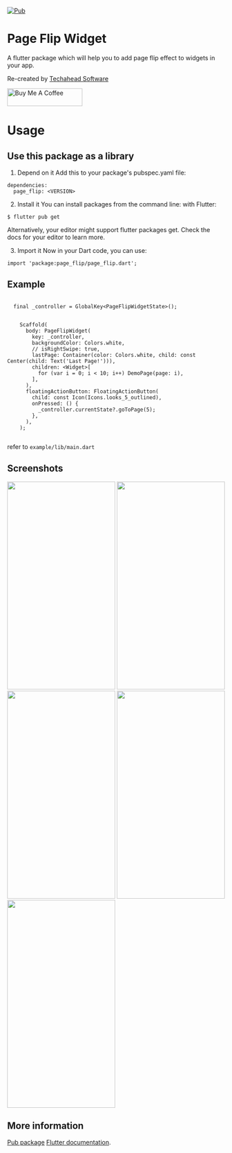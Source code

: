 [![Pub](https://img.shields.io/pub/v/page_flip.svg)](https://pub.dartlang.org/packages/page_flip)

# Page Flip Widget

A flutter package which will help you to add  page flip effect to widgets in your app.

[//]: # (Re-created by Shivam Mishra [@shivbo96]&#40;https://github.com/shivbo96&#41;)
Re-created by [Techahead Software](https://www.techaheadcorp.com/)

<a href="https://www.buymeacoffee.com/smishra" target="_blank"><img src="https://cdn.buymeacoffee.com/buttons/default-orange.png" alt="Buy Me A Coffee" height="41" width="174"></a>

# Usage

## Use this package as a library

1. Depend on it Add this to your package's pubspec.yaml file:

```
dependencies:
  page_flip: <VERSION>
```

2. Install it You can install packages from the command line:
   with Flutter:

```
$ flutter pub get
```

Alternatively, your editor might support flutter packages get. Check the docs for your editor to
learn more.

3. Import it Now in your Dart code, you can use:

```
import 'package:page_flip/page_flip.dart';
```

## Example

```

  final _controller = GlobalKey<PageFlipWidgetState>();


    Scaffold(
      body: PageFlipWidget(
        key: _controller,
        backgroundColor: Colors.white,
        // isRightSwipe: true,
        lastPage: Container(color: Colors.white, child: const Center(child: Text('Last Page!'))),
        children: <Widget>[
          for (var i = 0; i < 10; i++) DemoPage(page: i),
        ],
      ),
      floatingActionButton: FloatingActionButton(
        child: const Icon(Icons.looks_5_outlined),
        onPressed: () {
          _controller.currentState?.goToPage(5);
        },
      ),
    );
      
```
refer to `example/lib/main.dart`


## Screenshots

<img src="https://raw.githubusercontent.com/shivbo96/page_flip/main/screenshots/4.gif" width="250" height="480">
<img src="https://raw.githubusercontent.com/shivbo96/page_flip/main/screenshots/1.png" width="250" height="480">
<img src="https://raw.githubusercontent.com/shivbo96/page_flip/main/screenshots/2.png" width="250" height="480">
<img src="https://raw.githubusercontent.com/shivbo96/page_flip/main/screenshots/3.png" width="250" height="480">
<img src="https://raw.githubusercontent.com/shivbo96/page_flip/main/screenshots/4.png" width="250" height="480">


## More information

[Pub package](https://pub.dartlang.org/packages/page_flip)
[Flutter documentation](https://flutter.io/).

